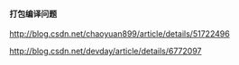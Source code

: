 #### 打包编译问题
http://blog.csdn.net/chaoyuan899/article/details/51722496

http://blog.csdn.net/devday/article/details/6772097

